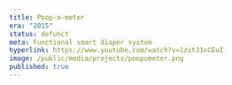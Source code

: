 ```yaml
---
title: Poop-o-meter
era: "2015"
status: defunct
meta: Functional smart diaper system
hyperlink: https://www.youtube.com/watch?v=1zstJ1oCEuI
image: /public/media/projects/poopometer.png
published: true
---
```

